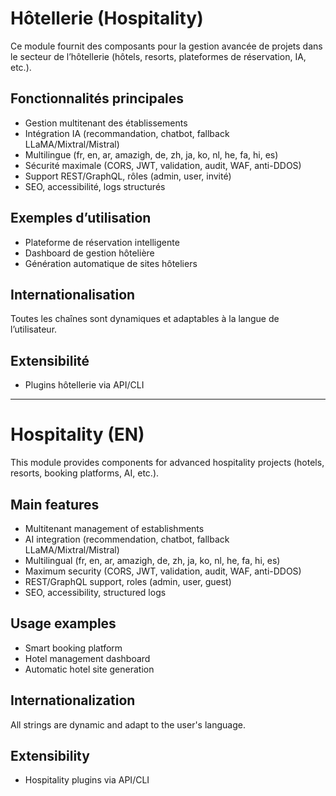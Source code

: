 # Hôtellerie (Hospitality)

Ce module fournit des composants pour la gestion avancée de projets dans le secteur de l’hôtellerie (hôtels, resorts, plateformes de réservation, IA, etc.).

## Fonctionnalités principales
- Gestion multitenant des établissements
- Intégration IA (recommandation, chatbot, fallback LLaMA/Mixtral/Mistral)
- Multilingue (fr, en, ar, amazigh, de, zh, ja, ko, nl, he, fa, hi, es)
- Sécurité maximale (CORS, JWT, validation, audit, WAF, anti-DDOS)
- Support REST/GraphQL, rôles (admin, user, invité)
- SEO, accessibilité, logs structurés

## Exemples d’utilisation
- Plateforme de réservation intelligente
- Dashboard de gestion hôtelière
- Génération automatique de sites hôteliers

## Internationalisation
Toutes les chaînes sont dynamiques et adaptables à la langue de l’utilisateur.

## Extensibilité
- Plugins hôtellerie via API/CLI

---

# Hospitality (EN)

This module provides components for advanced hospitality projects (hotels, resorts, booking platforms, AI, etc.).

## Main features
- Multitenant management of establishments
- AI integration (recommendation, chatbot, fallback LLaMA/Mixtral/Mistral)
- Multilingual (fr, en, ar, amazigh, de, zh, ja, ko, nl, he, fa, hi, es)
- Maximum security (CORS, JWT, validation, audit, WAF, anti-DDOS)
- REST/GraphQL support, roles (admin, user, guest)
- SEO, accessibility, structured logs

## Usage examples
- Smart booking platform
- Hotel management dashboard
- Automatic hotel site generation

## Internationalization
All strings are dynamic and adapt to the user's language.

## Extensibility
- Hospitality plugins via API/CLI

